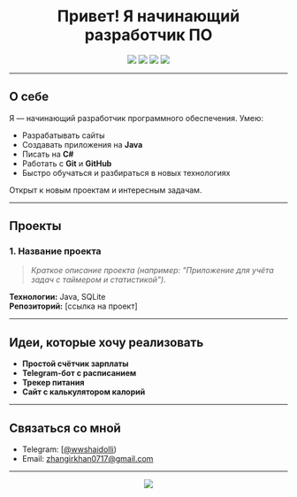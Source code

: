 <h1 align="center">Привет! Я начинающий разработчик ПО</h1>

<p align="center">
  <img src="https://img.shields.io/badge/Java-ED8B00?style=for-the-badge&logo=java&logoColor=white"/>
  <img src="https://img.shields.io/badge/HTML5-E34F26?style=for-the-badge&logo=html5&logoColor=white"/>
  <img src="https://img.shields.io/badge/C%23-239120?style=for-the-badge&logo=c-sharp&logoColor=white"/>
  <img src="https://img.shields.io/badge/Git-F05032?style=for-the-badge&logo=git&logoColor=white"/>
</p>

---

## О себе

Я — начинающий разработчик программного обеспечения. Умею:
- Разрабатывать сайты
- Создавать приложения на **Java**
- Писать на **C#**
- Работать с **Git** и **GitHub**
- Быстро обучаться и разбираться в новых технологиях

Открыт к новым проектам и интересным задачам.

---

## Проекты

### 1. **Название проекта**
> *Краткое описание проекта (например: "Приложение для учёта задач с таймером и статистикой").*

**Технологии:** Java, SQLite  
**Репозиторий:** [ссылка на проект]

---

## Идеи, которые хочу реализовать

- **Простой счётчик зарплаты**
- **Telegram-бот с расписанием**
- **Трекер питания**
- **Сайт с калькулятором калорий**

---

## Связаться со мной

- Telegram: [[@wwshaidolli](https://t.me/wwshaidolli))
- Email: zhangirkhan0717@gmail.com

---

<p align="center">
  <img src="https://github-readme-stats.vercel.app/api?username=Zhake007&show_icons=true&theme=radical"/>
</p>
